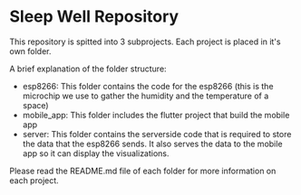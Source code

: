 # Sleep Well Repository

This repository is spitted into 3 subprojects. Each project is placed in it's own folder.

A brief explanation of the folder structure:

* esp8266: This folder contains the code for the esp8266 (this is the microchip we use to gather the humidity and the temperature of a space)
* mobile_app: This folder includes the flutter project that build the mobile app
* server: This folder contains the serverside code that is required to store the data that the esp8266 sends. It also serves the data to the mobile app so it can display the visualizations.


Please read the README.md file of each folder for more information on each project.
